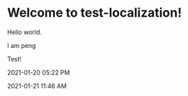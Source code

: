 # Welcome to test-localization!

Hello world.

I am peng

Test!

2021-01-20 05:22 PM

2021-01-21 11:46 AM
